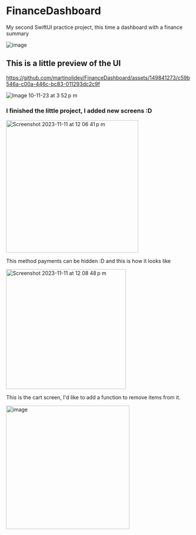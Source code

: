 # FinanceDashboard
My second SwiftUI practice project, this time a dashboard with a finance summary

![image](https://github.com/martinolidev/FinanceDashboard/assets/149841273/7d9ff1c9-f821-4e57-9b0c-abb6677fa7bd)

## This is a little preview of the UI


https://github.com/martinolidev/FinanceDashboard/assets/149841273/c59b546a-c00a-446c-bc83-011293dc2c9f



![Image 10-11-23 at 3 52 p m](https://github.com/martinolidev/FinanceDashboard/assets/149841273/c940909d-7edf-4507-8a67-c9e55fe4d15c)

### I finished the little project, I added new screens :D

<img width="359" alt="Screenshot 2023-11-11 at 12 06 41 p m" src="https://github.com/martinolidev/FinanceDashboard/assets/149841273/2b3e4de5-9566-4cf7-9dc6-953a414482d1">

This method payments can be hidden :D and this is how it looks like

<img width="325" alt="Screenshot 2023-11-11 at 12 08 48 p m" src="https://github.com/martinolidev/FinanceDashboard/assets/149841273/ebbb895b-0ee8-4a8f-a866-2a35e190cac2">

This is the cart screen, I'd like to add a function to remove items from it.

<img width="335" alt="image" src="https://github.com/martinolidev/FinanceDashboard/assets/149841273/ec10330b-ef53-4494-a461-569f9b17ebc7">


